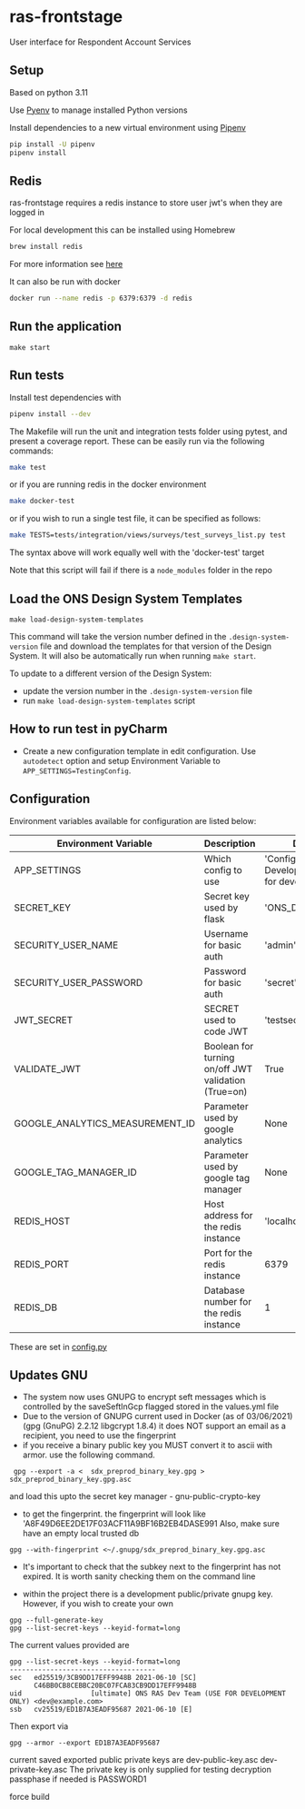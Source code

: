 # ras-frontstage

User interface for Respondent Account Services

## Setup
Based on python 3.11

Use [Pyenv](https://github.com/pyenv/pyenv) to manage installed Python versions

Install dependencies to a new virtual environment using [Pipenv](https://docs.pipenv.org/)

```bash
pip install -U pipenv
pipenv install
```

## Redis
ras-frontstage requires a redis instance to store user jwt's when they are logged in

For local development this can be installed using Homebrew
```bash
brew install redis
```
For more information see [here](https://medium.com/@petehouston/install-and-config-redis-on-mac-os-x-via-homebrew-eb8df9a4f298)

It can also be run with docker
```bash
docker run --name redis -p 6379:6379 -d redis
```

## Run the application
```
make start
```

## Run tests
Install test dependencies with
```bash
pipenv install --dev
```
The Makefile will run the unit and integration tests folder using pytest, and present a coverage report.
These can be easily run via the following commands:
```bash
make test
```
or if you are running redis in the docker environment
```bash
make docker-test
```
or if you wish to run a single test file, it can be specified as follows:
```bash
make TESTS=tests/integration/views/surveys/test_surveys_list.py test
```
The syntax above will work equally well with the 'docker-test' target

Note that this script will fail if there is a `node_modules` folder in the repo

## Load the ONS Design System Templates
```
make load-design-system-templates
```

This command will take the version number defined in the `.design-system-version` file and download the templates for that version of the Design System. It will also be automatically run when running `make start`.

To update to a different version of the Design System:
- update the version number in the `.design-system-version` file
- run `make load-design-system-templates` script

## How to run test in pyCharm
* Create a new configuration template in edit configuration. Use `autodetect` option and setup Environment Variable to `APP_SETTINGS=TestingConfig`.

## Configuration
Environment variables available for configuration are listed below:

| Environment Variable            | Description                                         | Default                                         |
|---------------------------------|-----------------------------------------------------|-------------------------------------------------|
| APP_SETTINGS                    | Which config to use                                 | 'Config' (use DevelopmentConfig) for developers |
| SECRET_KEY                      | Secret key used by flask                            | 'ONS_DUMMY_KEY'                                 |
| SECURITY_USER_NAME              | Username for basic auth                             | 'admin'                                         |
| SECURITY_USER_PASSWORD          | Password for basic auth                             | 'secret'                                        |
| JWT_SECRET                      | SECRET used to code JWT                             | 'testsecret'                                    |
| VALIDATE_JWT                    | Boolean for turning on/off JWT validation (True=on) | True                                            |
| GOOGLE_ANALYTICS_MEASUREMENT_ID | Parameter used by google analytics                  | None                                            |
| GOOGLE_TAG_MANAGER_ID           | Parameter used by google tag manager                | None                                            |
| REDIS_HOST                      | Host address for the redis instance                 | 'localhost'                                     |
| REDIS_PORT                      | Port for the redis instance                         | 6379                                            |
| REDIS_DB                        | Database number for the redis instance              | 1                                               |

These are set in [config.py](config.py)

## Updates GNU
* The system now uses GNUPG to encrypt seft messages which is controlled by the saveSeftInGcp flagged stored in the values.yml file
* Due to the version of GNUPG current used in Docker (as of 03/06/2021) (gpg (GnuPG) 2.2.12 libgcrypt 1.8.4) it does NOT
  support an email as a recipient, you need to use the fingerprint
* if you receive a binary public key you MUST convert it to ascii with armor. use the following command.
```
 gpg --export -a <  sdx_preprod_binary_key.gpg > sdx_preprod_binary_key.gpg.asc
```
and load this upto the secret key manager - gnu-public-crypto-key

* to get the fingerprint. the fingerprint will look like 'A8F49D6EE2DE17F03ACF11A9BF16B2EB4DASE991
Also, make sure have an empty local trusted db
```
gpg --with-fingerprint <~/.gnupg/sdx_preprod_binary_key.gpg.asc
```

* It's important to check that the subkey next to the fingerprint has not expired. It is worth sanity checking them on
  the command line

* within the project there is a development public/private gnupg key. However, if you wish to create your own
```
gpg --full-generate-key
gpg --list-secret-keys --keyid-format=long
```
The current values provided are
```
gpg --list-secret-keys --keyid-format=long
------------------------------------
sec   ed25519/3CB9DD17EFF9948B 2021-06-10 [SC]
      C46BB0CB8CEBBC20BC07FCA83CB9DD17EFF9948B
uid                 [ultimate] ONS RAS Dev Team (USE FOR DEVELOPMENT ONLY) <dev@example.com>
ssb   cv25519/ED1B7A3EADF95687 2021-06-10 [E]
```
Then export via
```
gpg --armor --export ED1B7A3EADF95687
```
current saved exported  public private keys are dev-public-key.asc dev-private-key.asc
The private key is only supplied for testing decryption
passphase if needed is PASSWORD1

force build